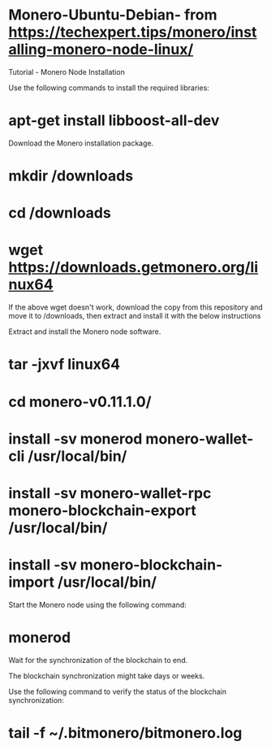 # Monero-Ubuntu-Debian- from https://techexpert.tips/monero/installing-monero-node-linux/

Tutorial - Monero Node Installation

Use the following commands to install the required libraries:

# apt-get install libboost-all-dev

Download the Monero installation package.

# mkdir /downloads
# cd /downloads
# wget https://downloads.getmonero.org/linux64

If the above wget doesn't work, download the copy from this repository and move it to /downloads, then extract and install it with the below instructions

Extract and install the Monero node software.

# tar -jxvf linux64
# cd monero-v0.11.1.0/
# install -sv monerod monero-wallet-cli /usr/local/bin/
# install -sv monero-wallet-rpc monero-blockchain-export /usr/local/bin/
# install -sv monero-blockchain-import /usr/local/bin/

Start the Monero node using the following command:

# monerod

Wait for the synchronization of the blockchain to end.

The blockchain synchronization might take days or weeks.

Use the following command to verify the status of the blockchain synchronization:

# tail -f ~/.bitmonero/bitmonero.log


